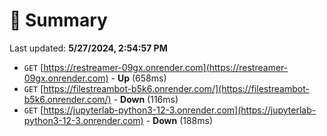# 📖 Summary
Last updated: **5/27/2024, 2:54:57 PM**

- `GET` [https://restreamer-09gx.onrender.com](https://restreamer-09gx.onrender.com) - **Up** (658ms)
- `GET` [https://filestreambot-b5k6.onrender.com/](https://filestreambot-b5k6.onrender.com/) - **Down** (116ms)
- `GET` [https://jupyterlab-python3-12-3.onrender.com](https://jupyterlab-python3-12-3.onrender.com) - **Down** (188ms)
